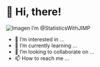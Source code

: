 # 👋 Hi, there!


![Imagen](github.com/StatisticsWithJIMP/PRUEBA/blob/main/Card_reshape.png)
I’m @StatisticsWithJIMP
- 👀 I’m interested in ...
- 🌱 I’m currently learning ...
- 💞️ I’m looking to collaborate on ...
- 📫 How to reach me ...

<!---
StatisticsWithJIMP/StatisticsWithJIMP is a ✨ special ✨ repository because its `README.md` (this file) appears on your GitHub profile.
You can click the Preview link to take a look at your changes.
--->
